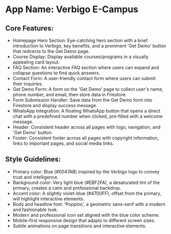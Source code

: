 # **App Name**: Verbigo E-Campus

## Core Features:

- Homepage Hero Section: Eye-catching hero section with a brief introduction to Verbigo, key benefits, and a prominent 'Get Demo' button that redirects to the Get Demo page.
- Course Display: Display available courses/programs in a visually appealing card layout.
- FAQ Section: An interactive FAQ section where users can expand and collapse questions to find quick answers.
- Contact Form: A user-friendly contact form where users can submit their inquiries.
- Get Demo Form: A form on the 'Get Demo' page to collect user's name, phone number, and email, then store data in Firestore.
- Form Submission Handler: Save data from the Get Demo form into Firestore and display success message.
- WhatsApp Integration: A floating WhatsApp button that opens a direct chat with a predefined number when clicked, pre-filled with a welcome message.
- Header: Consistent header across all pages with logo, navigation, and 'Get Demo' button.
- Footer: Consistent footer across all pages with copyright information, links to important pages, and social media links.

## Style Guidelines:

- Primary color: Blue (#0047AB) inspired by the Verbigo logo to convey trust and intelligence.
- Background color: Very light blue (#EBF2FA), a desaturated tint of the primary, creates a calm and professional backdrop.
- Accent color: A slightly violet-blue (#4700FF), offset from the primary, will highlight interactive elements.
- Body and headline font: 'Poppins', a geometric sans-serif with a modern and fashionable look.
- Modern and professional icon set aligned with the blue color scheme.
- Mobile-first responsive design that adapts to different screen sizes.
- Subtle animations on page transitions and interactive elements.